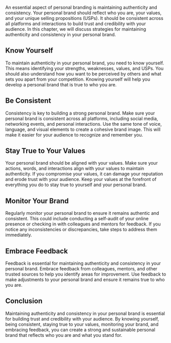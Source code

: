 
An essential aspect of personal branding is maintaining authenticity and consistency. Your personal brand should reflect who you are, your values, and your unique selling propositions (USPs). It should be consistent across all platforms and interactions to build trust and credibility with your audience. In this chapter, we will discuss strategies for maintaining authenticity and consistency in your personal brand.

Know Yourself
-------------

To maintain authenticity in your personal brand, you need to know yourself. This means identifying your strengths, weaknesses, values, and USPs. You should also understand how you want to be perceived by others and what sets you apart from your competition. Knowing yourself will help you develop a personal brand that is true to who you are.

Be Consistent
-------------

Consistency is key to building a strong personal brand. Make sure your personal brand is consistent across all platforms, including social media, networking events, and personal interactions. Use the same tone of voice, language, and visual elements to create a cohesive brand image. This will make it easier for your audience to recognize and remember you.

Stay True to Your Values
------------------------

Your personal brand should be aligned with your values. Make sure your actions, words, and interactions align with your values to maintain authenticity. If you compromise your values, it can damage your reputation and erode trust with your audience. Keep your values at the forefront of everything you do to stay true to yourself and your personal brand.

Monitor Your Brand
------------------

Regularly monitor your personal brand to ensure it remains authentic and consistent. This could include conducting a self-audit of your online presence or checking in with colleagues and mentors for feedback. If you notice any inconsistencies or discrepancies, take steps to address them immediately.

Embrace Feedback
----------------

Feedback is essential for maintaining authenticity and consistency in your personal brand. Embrace feedback from colleagues, mentors, and other trusted sources to help you identify areas for improvement. Use feedback to make adjustments to your personal brand and ensure it remains true to who you are.

Conclusion
----------

Maintaining authenticity and consistency in your personal brand is essential for building trust and credibility with your audience. By knowing yourself, being consistent, staying true to your values, monitoring your brand, and embracing feedback, you can create a strong and sustainable personal brand that reflects who you are and what you stand for.
